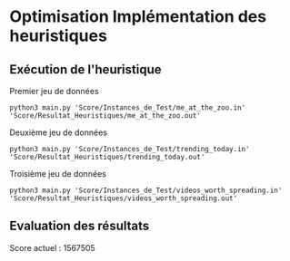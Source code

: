 # Optimisation Implémentation des heuristiques

## Exécution de l'heuristique

Premier jeu de données
```
python3 main.py 'Score/Instances_de_Test/me_at_the_zoo.in' 'Score/Resultat_Heuristiques/me_at_the_zoo.out'
```

Deuxième jeu de données
```
python3 main.py 'Score/Instances_de_Test/trending_today.in' 'Score/Resultat_Heuristiques/trending_today.out'
```

Troisième jeu de données
```
python3 main.py 'Score/Instances_de_Test/videos_worth_spreading.in' 'Score/Resultat_Heuristiques/videos_worth_spreading.out'
```

## Evaluation des résultats

Score actuel : 1567505

